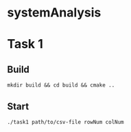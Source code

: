 # systemAnalysis

# Task 1

## Build
```
mkdir build && cd build && cmake ..
```

## Start
```
./task1 path/to/csv-file rowNum colNum
```